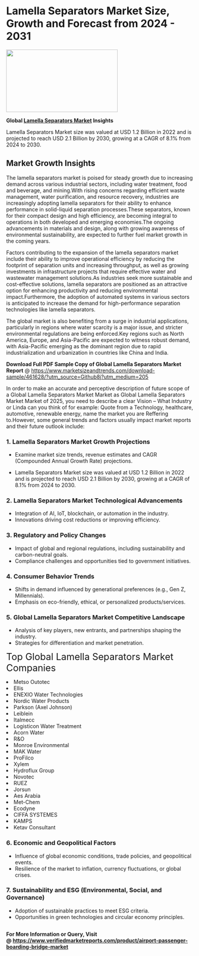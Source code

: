 <H1>Lamella Separators Market Size, Growth and Forecast from 2024 - 2031</H1><img class="aligncenter size-medium wp-image-584254" src="https://thirdeyenews.in/wp-content/uploads/2024/09/Global-Market-Research-300x168.jpeg" alt="" width="300" height="168" /><p><strong>Global&nbsp;<a href="https://www.marketsizeandtrends.com/download-sample/461628/?utm_source=Github8j?utm_medium=205">Lamella Separators Market</a> Insights</strong></p><p>Lamella Separators Market size was valued at USD 1.2 Billion in 2022 and is projected to reach USD 2.1 Billion by 2030, growing at a CAGR of 8.1% from 2024 to 2030.</p><p><h2>Market Growth Insights</h2> <p>The lamella separators market is poised for steady growth due to increasing demand across various industrial sectors, including water treatment, food and beverage, and mining.With rising concerns regarding efficient waste management, water purification, and resource recovery, industries are increasingly adopting lamella separators for their ability to enhance performance in solid-liquid separation processes.These separators, known for their compact design and high efficiency, are becoming integral to operations in both developed and emerging economies.The ongoing advancements in materials and design, along with growing awareness of environmental sustainability, are expected to further fuel market growth in the coming years.</p> <p>Factors contributing to the expansion of the lamella separators market include their ability to improve operational efficiency by reducing the footprint of separation units and increasing throughput, as well as growing investments in infrastructure projects that require effective water and wastewater management solutions.As industries seek more sustainable and cost-effective solutions, lamella separators are positioned as an attractive option for enhancing productivity and reducing environmental impact.Furthermore, the adoption of automated systems in various sectors is anticipated to increase the demand for high-performance separation technologies like lamella separators.</p> <p>The global market is also benefiting from a surge in industrial applications, particularly in regions where water scarcity is a major issue, and stricter environmental regulations are being enforced.Key regions such as North America, Europe, and Asia-Pacific are expected to witness robust demand, with Asia-Pacific emerging as the dominant region due to rapid industrialization and urbanization in countries like China and India.</p> <p><span class=""><strong>Download Full PDF Sample Copy of Global Lamella Separators Market Report</strong> @ <a href="https://www.marketsizeandtrends.com/download-sample/461628/?utm_source=Github8j?utm_medium=205" target="_blank">https://www.marketsizeandtrends.com/download-sample/461628/?utm_source=Github8j?utm_medium=205</a></span></p><p>In order to make an accurate and perceptive description of future scope of a Global&nbsp;Lamella Separators Market Market as Global&nbsp;Lamella Separators Market Market of 2025, you need to describe a clear Vision &ndash; What Industry or Linda can you think of for example: Quote from a Technology, healthcare, automotive, renewable energy, name the market you are Reffering to.However, some general trends and factors usually impact market reports and their future outlook include:</p><h3>1.&nbsp;<strong>Lamella Separators Market Growth Projections</strong></h3><ul><li>Examine market size trends, revenue estimates and CAGR (Compounded Annual Growth Rate) projections.</li><li><p>Lamella Separators Market size was valued at USD 1.2 Billion in 2022 and is projected to reach USD 2.1 Billion by 2030, growing at a CAGR of 8.1% from 2024 to 2030.</p></li></ul><h3>2.&nbsp;<strong>Lamella Separators Market Technological Advancements</strong></h3><ul><li>Integration of AI, IoT, blockchain, or automation in the industry.</li><li>Innovations driving cost reductions or improving efficiency.</li></ul><h3>3.&nbsp;<strong>Regulatory and Policy Changes</strong></h3><ul><li>Impact of global and regional regulations, including sustainability and carbon-neutral goals.</li><li>Compliance challenges and opportunities tied to government initiatives.</li></ul><h3>4.&nbsp;<strong>Consumer Behavior Trends</strong></h3><ul><li>Shifts in demand influenced by generational preferences (e.g., Gen Z, Millennials).</li><li>Emphasis on eco-friendly, ethical, or personalized products/services.</li></ul><h3>5.&nbsp;<strong>Global Lamella Separators Market Competitive Landscape</strong></h3><ul><li>Analysis of key players, new entrants, and partnerships shaping the industry.</li><li>Strategies for differentiation and market penetration.</li></ul><p data-pm-slice="1 1 []"><span style="color: inherit; font-family: inherit; font-size: 25px;">Top Global Lamella Separators Market Companies</span></p><div class="" data-test-id=""><p><li>Metso Outotec</li><li> Ellis</li><li> ENEXIO Water Technologies</li><li> Nordic Water Products</li><li> Parkson (Axel Johnson)</li><li> Leiblein</li><li> Italmecc</li><li> Logisticon Water Treatment</li><li> Acorn Water</li><li> R&O</li><li> Monroe Environmental</li><li> MAK Water</li><li> ProFilco</li><li> Xylem</li><li> Hydroflux Group</li><li> Novotec</li><li> RUEZ</li><li> Jorsun</li><li> Aes Arabia</li><li> Met-Chem</li><li> Ecodyne</li><li> CIFFA SYSTEMES</li><li> KAMPS</li><li> Ketav Consultant</li></p></div><h3>6.&nbsp;<strong>Economic and Geopolitical Factors</strong></h3><ul><li>Influence of global economic conditions, trade policies, and geopolitical events.</li><li>Resilience of the market to inflation, currency fluctuations, or global crises.</li></ul><h3>7.&nbsp;<strong>Sustainability and ESG (Environmental, Social, and Governance)</strong></h3><ul><li>Adoption of sustainable practices to meet ESG criteria.</li><li>Opportunities in green technologies and circular economy principles.</li></ul><h2><strong style="font-size: 14px;">For More Information or Query, Visit @&nbsp;</strong><a style="background-color: #ffffff; font-size: 14px;" href="https://www.marketsizeandtrends.com/report/lamella-separators-market/" target="_blank">https://www.verifiedmarketreports.com/product/airport-passenger-boarding-bridge-market</a></h2>